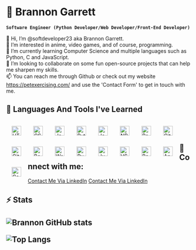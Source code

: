 # 🌌 Brannon Garrett
 
**`Software Engineer (Python Developer/Web Developer/Front-End Developer)`**

👋 Hi, I’m @softdeveloper23 aka Brannon Garrett. <br />
👀 I’m interested in anime, video games, and of course, programming. <br />
🌱 I’m currently learning Computer Science and multiple languages such as Python, C and JavaScript. <br />
💞️ I’m looking to collaborate on some fun open-source projects that can help me sharpen my skills. <br />
📫 You can reach me through Github or check out my website https://petexercising.com/ and use the 'Contact Form' to get in touch with me. <br />

<h2>🧰 Languages And Tools I've Learned</h2>
 
<img align="left" alt="HTML" width="26px" style="padding:15px;" src="https://cdn.jsdelivr.net/gh/devicons/devicon/icons/html5/html5-plain.svg" />
<img align="left" alt="CSS" width="26px" style="padding:15px;" src="https://cdn.jsdelivr.net/gh/devicons/devicon/icons/css3/css3-plain.svg" />
<img align="left" alt="JavaScript" width="26px" style="padding:15px;" src="https://cdn.jsdelivr.net/gh/devicons/devicon/icons/javascript/javascript-plain.svg" />
<img align="left" alt="Python" width="26px" style="padding:15px;" src="https://cdn.jsdelivr.net/gh/devicons/devicon/icons/python/python-original-wordmark.svg" />
<img align="left" alt="Java" width="26px" style="padding:15px;" src="https://cdn.jsdelivr.net/gh/devicons/devicon/icons/java/java-original-wordmark.svg" />
<img align="left" alt="NPM" width="26px" style="padding:15px;" src="https://cdn.jsdelivr.net/gh/devicons/devicon/icons/npm/npm-original-wordmark.svg" />
<img align="left" alt="React" width="26px" style="padding:15px;" src="https://cdn.jsdelivr.net/gh/devicons/devicon/icons/react/react-original.svg" />
<img align="left" alt="Git" width="26px" style="padding:15px;" src="https://cdn.jsdelivr.net/gh/devicons/devicon/icons/git/git-original.svg" />
<img align="left" alt="GitHub" width="26px" style="padding:15px;" src="https://cdn.jsdelivr.net/gh/devicons/devicon/icons/github/github-original.svg" />
<img align="left" alt="Bootstrap" width="26px" style="padding:15px;" src="https://cdn.jsdelivr.net/gh/devicons/devicon/icons/bootstrap/bootstrap-plain.svg" />
<img align="left" alt="WordPress" width="26px" style="padding:15px;" src="https://cdn.jsdelivr.net/gh/devicons/devicon/icons/wordpress/wordpress-plain.svg" />
<img align="left" alt="Pycharm" width="26px" style="padding:15px;" src="https://cdn.jsdelivr.net/gh/devicons/devicon/icons/pycharm/pycharm-original.svg" />
<img align="left" alt="Jupyter" width="26px" style="padding:15px;" src="https://cdn.jsdelivr.net/gh/devicons/devicon/icons/jupyter/jupyter-original-wordmark.svg" />
<img align="left" alt="VSCode" width="26px" style="padding:15px;" src="https://cdn.jsdelivr.net/gh/devicons/devicon/icons/vscode/vscode-original-wordmark.svg" />
<img align="left" alt="Bash" width="26px" style="padding:15px;" src="https://cdn.jsdelivr.net/gh/devicons/devicon/icons/bash/bash-plain.svg" />
<img align="left" alt="Anaconda" width="26px" style="padding:15px;" src="https://cdn.jsdelivr.net/gh/devicons/devicon/icons/anaconda/anaconda-original.svg" />
<img align="left" alt="Canva" width="26px" style="padding:15px;" src="https://cdn.jsdelivr.net/gh/devicons/devicon/icons/canva/canva-original.svg" />          
<br />
<br />

<h2>🌴 Connect with me:</h2>

[Contact Me Via LinkedIn](https://www.linkedin.com/in/bgarrett77/#gh-light-mode-only)
[Contact Me Via LinkedIn](https://www.linkedin.com/in/bgarrett77/#gh-dark-mode-only)
&nbsp;&nbsp;

<h2>⚡ Stats<h2>

![Brannon GitHub stats](https://github-readme-stats.vercel.app/api?username=softdeveloper23&show_icons=true&theme=vision-friendly-dark&hide_border=true)

![Top Langs](https://github-readme-stats.vercel.app/api/top-langs/?username=softdeveloper23&hide=html&layout=compact&langs_count=6&theme=vision-friendly-dark&hide_border=true)
